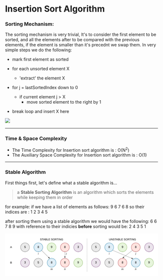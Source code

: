 # Insertion Sort Algorithm

### Sorting Mechanism:

The sorting mechanism is very trivial, It's to consider the first element to be sorted, and all the elements after to be compared with the previous elements, if the element is smaller than it's precednt we swap them. In very simple steps we do the following: 

* mark first element as sorted
* for each unsorted element X
    - 'extract' the element X
    
* for j = lastSortedIndex down to 0
    - if current element j > X
        * move sorted element to the right by 1

* break loop and insert X here

![](./Insertion.gif)
***
### Time & Space Complexity
- The Time Complexity for Insertion sort algorithm is : O(N<sup>2</sup>)
- The Auxiliary Space Complexity for Insertion sort algorithm is : O(1)

***

### Stable Algorithm
First things first, let's define what a stable algorithm is...
> a **Stable Sorting Algorithm** is an algorithm which sorts the elements while keeping them in order

for example: 
if we have a list of elements as follows: 9 6 7 6 8
so their indices are : 1 2 3 4 5

after sorting them using a stable algorithm we would have the following:
6 6 7 8 9
with reference to their indicies **before** sorting would be:
2 4 3 5 1

![](./Stable.jpg)

